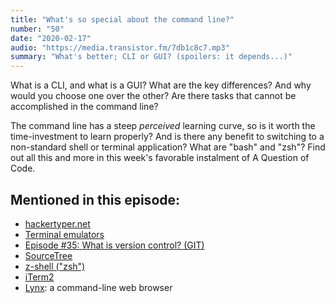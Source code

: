 ```yaml
---
title: "What's so special about the command line?"
number: "50"
date: "2020-02-17"
audio: "https://media.transistor.fm/7db1c8c7.mp3"
summary: "What's better; CLI or GUI? (spoilers: it depends...)"
---
```


What is a CLI, and what is a GUI? What are the key differences? And why would you choose one over the other? Are there tasks that cannot be accomplished in the command line?

The command line has a steep *perceived* learning curve, so is it worth the time-investment to learn properly? And is there any benefit to switching to a non-standard shell or terminal application? What are "bash" and "zsh"? Find out all this and more in this week's favorable instalment of A Question of Code.

## Mentioned in this episode:

* [hackertyper.net](https://hackertyper.net)
* [Terminal emulators](https://en.wikipedia.org/wiki/Terminal_emulator)
* [Episode #35: What is version control? (GIT)](https://aquestionofcode.com/35-source-control/)
* [SourceTree](https://www.sourcetreeapp.com/)
* [z-shell ("zsh")](https://www.howtogeek.com/362409/what-is-zsh-and-why-should-you-use-it-instead-of-bash/)
* [iTerm2](https://iterm2.com/)
* [Lynx](https://en.wikipedia.org/wiki/Lynx_(web_browser)): a command-line web browser